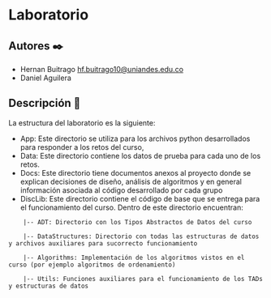 # Laboratorio

## Autores :black_nib:
* Hernan Buitrago hf.buitrago10@uniandes.edu.co
* Daniel Aguilera 

## Descripción :rocket:

La estructura del laboratorio es la siguiente:

* App: Este directorio se utiliza para los archivos python desarrollados para responder a los retos del curso,
* Data: Este directorio contiene los datos de prueba para cada uno de los retos.
* Docs: Este directorio tiene documentos anexos al proyecto donde se explican decisiones de diseño, análisis de algoritmos y en general información asociada al código desarrollado por cada grupo
* DiscLib: Este directorio contiene  el código de base que se entrega para el funcionamiento del curso. Dentro de este directorio encuentran:

```
    |-- ADT: Directorio con los Tipos Abstractos de Datos del curso

    |-- DataStructures: Directorio con todas las estructuras de datos y archivos auxiliares para sucorrecto funcionamiento

    |-- Algorithms: Implementación de los algoritmos vistos en el curso (por ejemplo algoritmos de ordenamiento)

    |-- Utils: Funciones auxiliares para el funcionamiento de los TADs y estructuras de datos
```
